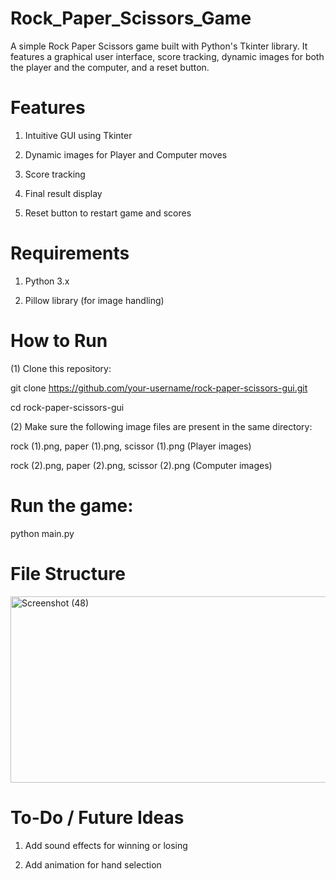 # Rock_Paper_Scissors_Game
A simple Rock Paper Scissors game built with Python's Tkinter library. It features a graphical user interface, score tracking, dynamic images for both the player and the computer, and a reset button.

# Features
1. Intuitive GUI using Tkinter

2. Dynamic images for Player and Computer moves

3. Score tracking

4. Final result display

5. Reset button to restart game and scores

# Requirements
1. Python 3.x

2. Pillow library (for image handling)


# How to Run
(1) Clone this repository:

git clone https://github.com/your-username/rock-paper-scissors-gui.git

cd rock-paper-scissors-gui


(2) Make sure the following image files are present in the same directory:

rock (1).png, paper (1).png, scissor (1).png (Player images)

rock (2).png, paper (2).png, scissor (2).png (Computer images)

# Run the game:
python main.py

# File Structure



<img width="617" height="298" alt="Screenshot (48)" src="https://github.com/user-attachments/assets/37ab401d-4f4d-48e4-9efe-e92bc3598872" />


# To-Do / Future Ideas

1. Add sound effects for winning or losing

2. Add animation for hand selection



